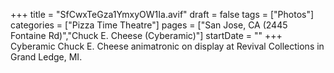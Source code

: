 +++
title = "SfCwxTeGza1YmxyOW1Ia.avif"
draft = false
tags = ["Photos"]
categories = ["Pizza Time Theatre"]
pages = ["San Jose, CA (2445 Fontaine Rd)","Chuck E. Cheese (Cyberamic)"]
startDate = ""
+++
Cyberamic Chuck E. Cheese animatronic on display at Revival Collections in Grand Ledge, MI.
